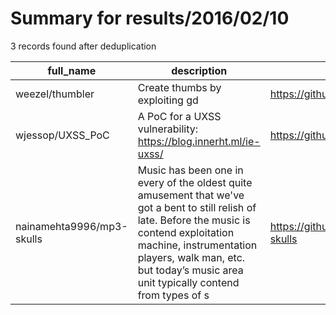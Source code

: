 
# Summary for results/2016/02/10
    
3 records found after deduplication

| full_name | description | html_url | matched_list | matched_count | pushed_at | size | stargazers_count | language | forks_count | vul_ids |
|---------------------------|------------------------------------------------------------------------------------------------------------------------------------------------------------------------------------------------------------------------------------------------------------------|----------------------------------------------|-----------------------|-----------------|---------------------------|--------|--------------------|------------|---------------|-----------|
| weezel/thumbler | Create thumbs by exploiting gd | https://github.com/weezel/thumbler | ['exploit'] | 1 | 2016-02-10 20:00:16+00:00 | 37 | 0 | C | 0 | [] |
| wjessop/UXSS_PoC | A PoC for a UXSS vulnerability: https://blog.innerht.ml/ie-uxss/ | https://github.com/wjessop/UXSS_PoC | ['vulnerability poc'] | 1 | 2016-02-10 03:41:07+00:00 | 97 | 0 | Go | 0 | [] |
| nainamehta9996/mp3-skulls | Music has been one in every of the oldest quite amusement that we've got a bent to still relish of late. Before the music is contend exploitation machine, instrumentation players, walk man, etc. but today’s music area unit typically contend from types of s | https://github.com/nainamehta9996/mp3-skulls | ['exploit'] | 1 | 2016-02-10 08:59:44+00:00 | 0 | 0 | | 0 | [] |

